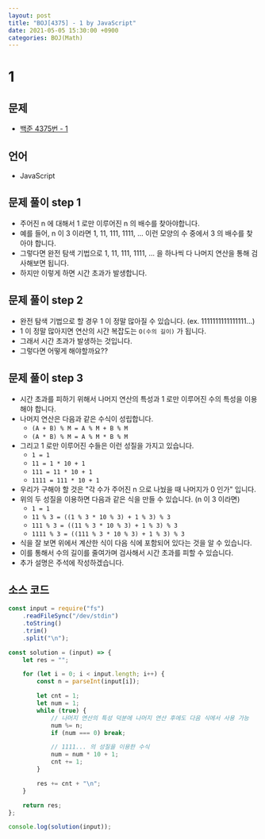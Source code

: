 ```yaml
---
layout: post
title: "BOJ[4375] - 1 by JavaScript"
date: 2021-05-05 15:30:00 +0900
categories: BOJ(Math)
---
```


# 1

## 문제

- [백준 4375번 - 1](https://www.acmicpc.net/problem/4375)

## 언어

- JavaScript

## 문제 풀이 step 1

- 주어진 n 에 대해서 1 로만 이루어진 n 의 배수를 찾아야합니다.
- 예를 들어, n 이 3 이라면 1, 11, 111, 1111, ... 이런 모양의 수 중에서 3 의 배수를 찾아야 합니다.
- 그렇다면 완전 탐색 기법으로 1, 11, 111, 1111, ... 을 하나씩 다 나머지 연산을 통해 검사해보면 됩니다.
- 하지만 이렇게 하면 시간 초과가 발생합니다.

## 문제 풀이 step 2

- 완전 탐색 기법으로 할 경우 1 이 정말 많아질 수 있습니다. (ex. 1111111111111111...)
- 1 이 정말 많아지면 연산의 시간 복잡도는 `O(수의 길이)` 가 됩니다.
- 그래서 시간 초과가 발생하는 것입니다.
- 그렇다면 어떻게 해야할까요??

## 문제 풀이 step 3

- 시간 초과를 피하기 위해서 나머지 연산의 특성과 1 로만 이루어진 수의 특성을 이용해야 합니다.
- 나머지 연산은 다음과 같은 수식이 성립합니다.
  - `(A + B) % M = A % M + B % M`
  - `(A * B) % M = A % M * B % M`
- 그리고 1 로만 이루어진 수들은 이런 성질을 가지고 있습니다.
  - `1 = 1`
  - `11 = 1 * 10 + 1`
  - `111 = 11 * 10 + 1`
  - `1111 = 111 * 10 + 1`
- 우리가 구해야 할 것은 "각 수가 주어진 n 으로 나눴을 때 나머지가 0 인가" 입니다.
- 위의 두 성질을 이용하면 다음과 같은 식을 만들 수 있습니다. (n 이 3 이라면)
  - `1 = 1`
  - `11 % 3 = ((1 % 3 * 10 % 3) + 1 % 3) % 3`
  - `111 % 3 = ((11 % 3 * 10 % 3) + 1 % 3) % 3`
  - `1111 % 3 = ((111 % 3 * 10 % 3) + 1 % 3) % 3`
- 식을 잘 보면 위에서 계산한 식이 다음 식에 포함되어 있다는 것을 알 수 있습니다.
- 이를 통해서 수의 길이를 줄여가며 검사해서 시간 초과를 피할 수 있습니다.
- 추가 설명은 주석에 작성하겠습니다.

## 소스 코드

```jsx
const input = require("fs")
	.readFileSync("/dev/stdin")
	.toString()
	.trim()
	.split("\n");

const solution = (input) => {
	let res = "";

	for (let i = 0; i < input.length; i++) {
		const n = parseInt(input[i]);

		let cnt = 1;
		let num = 1;
		while (true) {
			// 나머지 연산의 특성 덕분에 나머지 연산 후에도 다음 식에서 사용 가능
			num %= n;
			if (num === 0) break;

			// 1111... 의 성질을 이용한 수식
			num = num * 10 + 1;
			cnt += 1;
		}

		res += cnt + "\n";
	}

	return res;
};

console.log(solution(input));
```
